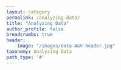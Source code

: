 ```yaml
---
layout: category
permalink: /analyzing-data/
title: "Analyzing Data"
author_profile: false
breadcrumbs: true
header:
    image: "/images/data-A&V-header.jpg"
taxonomy: Analyzing Data
path_type: '#'
---
```


